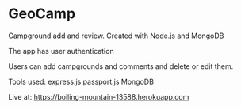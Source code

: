 # GeoCamp
Campground add and review. Created with Node.js and MongoDB

The app has user authentication

Users can add campgrounds and comments and delete or edit them.

Tools used:
  express.js
  passport.js
  MongoDB


Live at: https://boiling-mountain-13588.herokuapp.com
